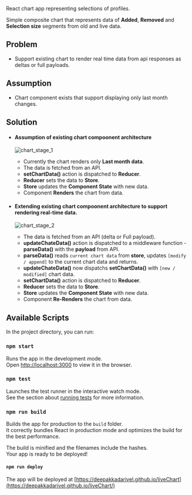 React chart app representing selections of profiles.

Simple composite chart that represents data of **Added**, **Removed** and **Selection size** segments from old and live data.

## Problem
- Support	existing chart to render real time data from api responses as deltas or full payloads.

## Assumption
- Chart component exists that support displaying only last month changes.

## Solution
- #### Assumption of existing chart compoonent architecture
  ![chart_stage_1](https://user-images.githubusercontent.com/14848432/41812349-e5f4f5bc-773e-11e8-8293-f2060db2cc0a.png)
  
  - Currently the chart renders only **Last month data**.
  - The data is fetched from an API.
  - **setChartData()** action is dispatched to **Reducer**.
  - **Reducer** sets the data to **Store**.
  - **Store** updates the **Component State** with new data.
  - Component **Renders** the chart from data.
  
- #### Extending existing chart compoonent architecture to support rendering real-time data.
  ![chart_stage_2](https://user-images.githubusercontent.com/14848432/41812982-7108f3a0-774a-11e8-9046-504b1bac51c4.png)
  
  - The data is fetched from an API (delta or Full payload).
  - **updateChateData()** action is dispatched to a middleware function - **parseData()** with the **payload** from API.
  - **parseData()** reads `current chart data` from **store**, updates `[modify / append]` to the current chart data and      returns.
  - **updateChateData()** now dispatchs **setChartData()** with `[new / modified]` chart data.
  - **setChartData()** action is dispatched to **Reducer**.
  - **Reducer** sets the data to **Store**.
  - **Store** updates the **Component State** with new data.
  - Component **Re-Renders** the chart from data. 


## Available Scripts

In the project directory, you can run:

### `npm start`

Runs the app in the development mode.<br>
Open [http://localhost:3000](http://localhost:3000) to view it in the browser.

### `npm test`

Launches the test runner in the interactive watch mode.<br>
See the section about [running tests](#running-tests) for more information.

### `npm run build`

Builds the app for production to the `build` folder.<br>
It correctly bundles React in production mode and optimizes the build for the best performance.

The build is minified and the filenames include the hashes.<br>
Your app is ready to be deployed!

####  `npm run deploy`

The app will be deployed at [https://deepakkadarivel.github.io/liveChart](https://deepakkadarivel.github.io/liveChart/)
